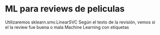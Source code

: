 # ML para reviews de peliculas
Utilizaremos sklearn.smv.LinearSVC
Según el texto de la revisión, vemos si el la review fue buena o mala
Machine Learning con etiquetas
